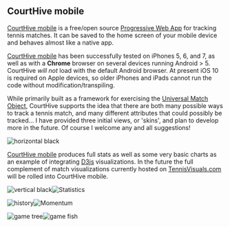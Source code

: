 ## CourtHive mobile

[CourtHive mobile](http://tennisvisuals.com:8080/CourtHive/mobile/) is a free/open source [Progressive Web App](https://en.wikipedia.org/wiki/Progressive_web_app) for tracking tennis matches. It can be saved to the home screen of your mobile device and behaves almost like a native app.

[CourtHive mobile](http://tennisvisuals.com:8080/CourtHive/mobile/) has been successfully tested on iPhones 5, 6, and 7, as well as with a **Chrome** browser on several devices running Android > 5.  CourtHive *will not* load with the default Android browser. At present iOS 10 is required on Apple devices, so older iPhones and iPads cannot run the code without modification/transpiling.

While primarily built as a framework for exercising the [Universal Match Object](https://github.com/TennisVisuals/universal-match-object), CourtHive supports the idea that there are both many possible ways to track a tennis match, and many different attributes that could possibly be tracked... I have provided three initial views, or 'skins', and plan to develop more in the future. Of course I welcome any and all suggestions!

![horizontal black](screenshots/ch_hblack.png "horizontal Black")

[CourtHive mobile](http://tennisvisuals.com:8080/CourtHive/mobile/) produces full stats as well as some very basic charts as an example of integrating [D3js](https://d3js.org/) visualizations. In the future the full complement of match visualizations currently hosted on [TennisVisuals.com](http://tennisvisuals.com:8080) will be rolled into CourtHive mobile.

![vertical black](screenshots/ch_vblack.png "Vertical Black")![Statistics](screenshots/ch_stats.png "Statistics")

![history](screenshots/ch_history.png "History")![Momentum](screenshots/ch_momentum.png "Momentum")

![game tree](screenshots/ch_gametree.png "Game Tree")![game fish](screenshots/ch_gamefish.png "GameFish")
